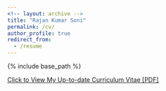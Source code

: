 ```yaml
---
<!-- layout: archive -->
title: "Rajan Kumar Soni"
permalink: /cv/
author_profile: true
redirect_from:
  - /resume
---
```


{% include base_path %}

 [Click to View My Up-to-date Curriculum Vitae [PDF]](http://rajanskumarsoni.github.io/files/LinkedInResume_rajan.pdf)
